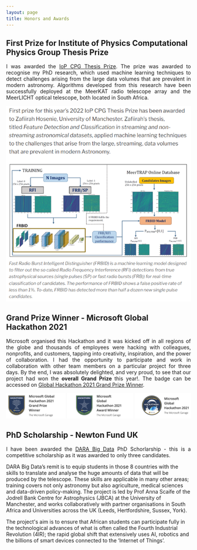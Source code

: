 ```yaml
---
layout: page
title: Honors and Awards
---
```

## First Prize for Institute of Physics Computational Physics Group Thesis Prize
<p align="justify"> I was awarded the <a href="https://compphysics.org/2022/12/06/zafiirah-hosenie-awarded-iop-cpg-thesis-prize/">IoP CPG Thesis Prize</a>. The prize was awarded to recognise my PhD research, which used machine learning techniques to detect challenges arising from the large data volumes that are prevalent in modern astronomy. Algorithms developed from this research have been successfully deployed at the MeerKAT radio telescope array and the MeerLICHT optical telescope, both located in South Africa.</p>

![Microsoft](/assets/img/IoP-Prize.png)

## Grand Prize Winner - Microsoft Global Hackathon 2021
<p align="justify"> Microsoft organised this Hackathon and it was kicked off in all regions of the globe and thousands of employees were hacking with colleagues, nonprofits, and customers, tapping into creativity, inspiration, and the power of collaboration. I had the opportunity to participate and work in collaboration with other team members on a particular project for three days. By the end, I was absolutely delighted, and very proud, to see that our project had won the <b>overall Grand Prize </b> this year!. The badge can be accessed on <a href="https://www.credly.com/badges/dcc85600-ceef-495b-9fd0-0c332171658c">Global Hackathon 2021 Grand Prize Winner</a>.</p>

![Microsoft](/assets/img/certificate-hackathon.png)

## PhD Scholarship - Newton Fund UK
<p align="justify"> I have been awarded the <a href="https://www.darabigdata.com/">DARA Big Data</a> PhD Schorlarship - this is a competitive scholarship as it was awarded to only three candidates.
  
DARA Big Data’s remit is to equip students in those 8 countries with the skills to translate and analyse the huge amounts of data that will be produced by the telescope. These skills are applicable in many other areas; training covers not only astronomy but also agriculture, medical sciences and data-driven policy-making. The project is led by Prof Anna Scaife of the Jodrell Bank Centre for Astrophysics (JBCA) at the University of Manchester, and works collaboratively with partner organisations in South Africa and Universities across the UK (Leeds, Hertfordshire, Sussex, York). 

The project's aim is to ensure that African students can participate fully in the technological advances of what is often called the Fourth Industrial Revolution (4IR); the rapid global shift that extensively uses AI, robotics and the billions of smart devices connected to the ‘Internet of Things’. 
</p>










